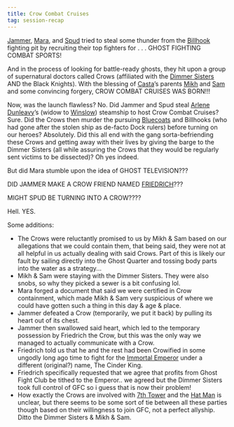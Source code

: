 ```yaml
---
title: Crow Combat Cruises
tag: session-recap
---
```


[Jammer](/wiki/jammer), [Mara](/wiki/mara), and [Spud](/wiki/spud) tried to steal some thunder from the [Billhook](/wiki/billhooks) fighting pit by recruiting their top fighters for . . . GHOST FIGHTING COMBAT SPORTS!

And in the process of looking for battle-ready ghosts, they hit upon a group of supernatural doctors called Crows (affiliated with the [Dimmer Sisters](/wiki/factions#dimmer-sisters) AND the Black Knights). With the blessing of [Casta](/wiki/npcs#casta)’s parents [Mikh](/wiki/npcs#mikh) and [Sam](/wiki/npcs#sam) and some convincing forgery, CROW COMBAT CRUISES WAS BORN!!!

Now, was the launch flawless? No. Did Jammer and Spud steal [Arlene Dunleavy](/wiki/npcs#arlene-dunleavy)’s (widow to [Winslow](/wiki/winslow-dunleavy)) steamship to host Crow Combat Cruises? Sure. Did the Crows then murder the pursuing [Bluecoats](/wiki/factions#bluecoats) and Billhooks (who had gone after the stolen ship as de-facto Dock rulers) before turning on our heroes? Absolutely. Did this all end with the gang sorta-befriending these Crows and getting away with their lives by giving the barge to the Dimmer Sisters (all while assuring the Crows that they would be regularly sent victims to be dissected)? Oh yes indeed.

But did Mara stumble upon the idea of GHOST TELEVISION???

DID JAMMER MAKE A CROW FRIEND NAMED [FRIEDRICH](/wiki/npcs#doctor-friedrich)???

MIGHT SPUD BE TURNING INTO A CROW????

Hell. YES.

Some additions:

* The Crows were reluctantly promised to us by Mikh & Sam based on our allegations that we could contain them, that being said, they were not at all helpful in us actually dealing with said Crows. Part of this is likely our fault by sailing directly into the Ghost Quarter and tossing body parts into the water as a strategy...
* Mikh & Sam were staying with the Dimmer Sisters. They were also snobs, so why they picked a sewer is a bit confusing lol.
* Mara forged a document that said we were certified in Crow containment, which made Mikh & Sam very suspicious of where we could have gotten such a thing in this day & age & place.
* Jammer defeated a Crow (temporarily, we put it back) by pulling its heart out of its chest.
* Jammer then swallowed said heart, which led to the temporary possession by Friedrich the Crow, but this was the only way we managed to actually communicate with a Crow.
* Friedrich told us that he and the rest had been Crowified in some ungodly long ago time to fight for the [Immortal Emperor](/wiki/npcs#the-immortal-emperor) under a different (original?) name, The Cinder King.
* Friedrich specifically requested that we agree that profits from Ghost Fight Club be tithed to the Emperor.. we agreed but the Dimmer Sisters took full control of GFC so i guess that is now their problem!
* How exactly the Crows are involved with [7th Tower](/wiki/seventh-tower) and the [Hat Man](/wiki/joseph-woodward) is unclear, but there seems to be some sort of tie between all these parties though based on their willingness to join GFC, not a perfect allyship. Ditto the Dimmer Sisters & Mikh & Sam.